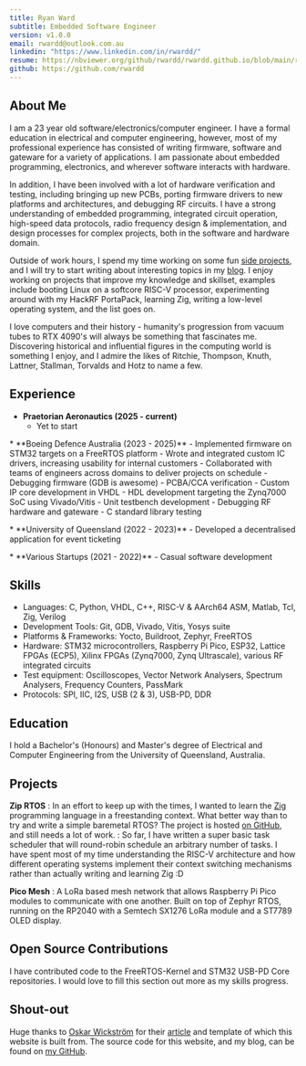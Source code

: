 ```yaml
---
title: Ryan Ward
subtitle: Embedded Software Engineer
version: v1.0.0
email: rwardd@outlook.com.au
linkedin: "https://www.linkedin.com/in/rwardd/"
resume: https://nbviewer.org/github/rwardd/rwardd.github.io/blob/main/resume.pdf
github: https://github.com/rwardd
---
```


## About Me
I am a 23 year old software/electronics/computer engineer. I have a formal education in electrical 
and computer engineering, however, most of my professional experience has consisted of writing firmware,
software and gateware for a variety of applications. I am passionate about embedded programming, electronics, and
wherever software interacts with hardware.

In addition, I have been involved with a lot of
hardware verification and testing, including bringing up new PCBs, porting firmware drivers to new platforms and architectures,
and debugging RF circuits. I have a strong understanding of embedded programming, integrated circuit operation, high-speed data protocols, radio frequency design & implementation, and
design processes for complex projects, both in the software and hardware domain.

Outside of work hours, I spend my time working on some fun [side projects](#projects), and I will try to start
writing about interesting topics in my [blog](blog/blog.html). I enjoy working on projects that improve my knowledge and skillset, 
examples include booting Linux on a softcore RISC-V processor, experimenting around with my HackRF 
PortaPack, learning Zig, writing a low-level operating system, and the list goes on.

I love computers and their history - humanity's
progression from vacuum tubes to RTX 4090's will always be something that fascinates me. Discovering 
historical and influential figures in the computing world is something I enjoy, and I admire the likes of 
Ritchie, Thompson, Knuth, Lattner, Stallman, Torvalds and Hotz to name a few.

## Experience
* **Praetorian Aeronautics (2025 - current)**
    - Yet to start
<p></p>
* **Boeing Defence Australia (2023 - 2025)**
    - Implemented firmware on STM32 targets on a FreeRTOS platform
    - Wrote and integrated custom IC drivers, increasing usability for internal customers
    - Collaborated with teams of engineers across domains to deliver projects on schedule
    - Debugging firmware (GDB is awesome)
    - PCBA/CCA verification
    - Custom IP core development in VHDL
    - HDL development targeting the Zynq7000 SoC using Vivado/Vitis
    - Unit testbench development
    - Debugging RF hardware and gateware
    - C standard library testing
<p></p>
* **University of Queensland (2022 - 2023)**
    - Developed a decentralised application for event ticketing
<p></p>
* **Various Startups (2021 - 2022)**
    - Casual software development

## Skills
- Languages: C, Python, VHDL, C++, RISC-V & AArch64 ASM, Matlab, Tcl, Zig, Verilog
- Development Tools: Git, GDB, Vivado, Vitis, Yosys suite
- Platforms & Frameworks: Yocto, Buildroot, Zephyr, FreeRTOS
- Hardware: STM32 microcontrollers, Raspberry Pi Pico, ESP32, Lattice FPGAs (ECP5), Xilinx FPGAs (Zynq7000, Zynq Ultrascale), various RF integrated circuits
- Test equipment: Oscilloscopes, Vector Network Analysers, Spectrum Analysers, Frequency Counters, PassMark
- Protocols: SPI, IIC, I2S, USB (2 & 3), USB-PD, DDR

## Education
I hold a Bachelor's (Honours) and Master's degree of Electrical and Computer Engineering from the University of Queensland, Australia.

## Projects
**Zip RTOS**
: In an effort to keep up with the times, I wanted to learn the [Zig](https://ziglang.org/) programming language in a freestanding context.
What better way than to try and write a simple baremetal RTOS? The project is hosted [on GitHub](https://github.com/rwardd/zip), and still needs a lot of work.
: So far, I have written a super basic task scheduler that will round-robin schedule an arbitrary number of tasks. I have spent most of my time understanding the
RISC-V architecture and how different operating systems implement their context switching mechanisms rather than actually writing and learning Zig :D

**Pico Mesh**
: A LoRa based mesh network that allows Raspberry Pi Pico modules to communicate with one another.
Built on top of Zephyr RTOS, running on the RP2040 with a Semtech SX1276 LoRa module and a ST7789 OLED display.

## Open Source Contributions
I have contributed code to the FreeRTOS-Kernel and STM32 USB-PD Core repositories. 
I would love to fill this section out more as my skills progress.

## Shout-out
Huge thanks to [Oskar Wickström](https://x.com/owickstrom) for their [article](https://owickstrom.github.io/the-monospace-web/) and template of which this website is built from.
The source code for this website, and my blog, can be found on [my GitHub](https://github.com/rwardd/rwardd.github.io).
